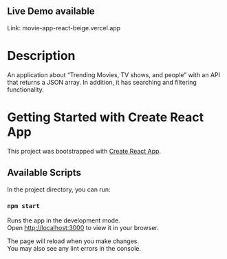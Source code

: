 ## Live Demo available 
Link: movie-app-react-beige.vercel.app

# Description

An application about “Trending Movies, TV shows, and people” with an API that returns a JSON array. 
In addition, it has searching and filtering functionality. 



# Getting Started with Create React App

This project was bootstrapped with [Create React App](https://github.com/facebook/create-react-app).

## Available Scripts

In the project directory, you can run:

### `npm start`

Runs the app in the development mode.\
Open [http://localhost:3000](http://localhost:3000) to view it in your browser.

The page will reload when you make changes.\
You may also see any lint errors in the console.
